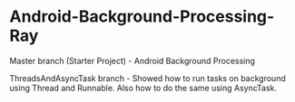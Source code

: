 # Android-Background-Processing-Ray
Master branch (Starter Project) - Android Background Processing

ThreadsAndAsyncTask branch - Showed how to run tasks on background using Thread and Runnable. Also how to do the same using AsyncTask.
